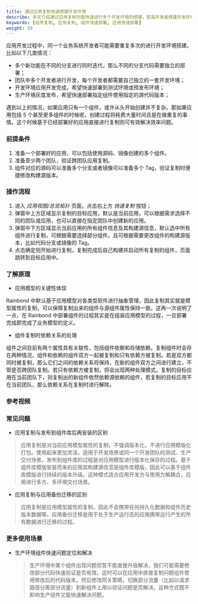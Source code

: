 ```yaml
---
title: 通过应用复制快速搭建开发环境
describe: 本文介绍通过应用复制功能快速进行多个开发环境的搭建，提高开发者搭建开发环境的效率
keywords: [组件复制, 应用复制, 组件快速部署, 应用快速部署]
weight: 50
---
```


应用开发过程中，同一个业务系统开发者可能需要重复多次的进行开发环境搭建。比如以下几类情况：

- 多个新功能在不同的分支进行同时迭代，那么不同的分支代码需要独立的部署；
- 团队中多个开发者进行开发，每个开发者都需要自己独立的一套开发环境；
- 开发环境应用开发完成，希望快速部署到测试环境或预发布环境；
- 生产环境灰度发布，希望快速部署指定组件使用指定的源代码版本；

遇到以上的情况，如果应用只有一个组件，或许从头开始创建并不复杂。那如果应用包括 5 个甚至更多组件的时候呢，创建过程将耗费大量时间且是在做重复的事情。这个时候基于已经部署好的应用直接进行复制则可有效解决效率问题。

### 前提条件

1. 准备一个部署好的应用，可以包括使用源码、镜像创建的多个组件。
2. 准备至少两个团队，验证跨团队应用复制。
3. 组件对应的源码可以准备多个分支或者镜像可以准备多个 Tag，验证复制时便捷修改构建源版本。

### 操作流程

1. 进入 _应用视图/总览拓扑_ 页面，点击右上方 _快速复制_ 按钮；
2. 弹窗中上方区域显示复制的目标应用，默认是当前应用，可以根据需求选择不同的团队或应用，也可以直接在指定团队中创建新的应用。
3. 弹窗中下方区域显示当前应用的所有组件信息及其构建源信息，默认选中所有组件进行复制，可根据需要选择部分组件。且可根据需要更改组件的构建源版本，比如代码分支或镜像的 Tag。
4. 点击确定则开始进行复制，复制完成后自己构建并启动所有复制的组件，页面跳转到目标应用中。

### 了解原理

- 应用模型的关键性体现

Rainbond 中默认基于应用模型对各类型软件进行抽象管理，因此复制其实就是模型属性的复制，可以保障复制出来的组件与源组件属性保持一致。这再一次说明了一点，在 Rainbond 中部署组件的过程其实是在组装应用模型的过程，一旦部署完成即完成了业务模型的定义。

- 组件复制时依赖关系的处理

组件之间目前有两个属性具有关联性，包括组件依赖和存储依赖。复制组件时会存在两种情况，组件和依赖的组件双方一起被复制和只有依赖方被复制。若是双方都同时被复制，那么它们之间的依赖关系将保持，在新的组件双方之间进行建立，不管是否跨团队复制。若只有依赖方被复制，将会出现两种处理模式。复制的目标应用在当前团队下，则复制出的新组件依然依赖源依赖的组件，若复制的目标应用不在当前团队，那么依赖关系在复制时进行解除。

### 参考视频

<bibili-video src="//player.bilibili.com/player.html?aid=668179307&bvid=BV1da4y1i7tQ&cid=190877377&page=1" href="https://www.bilibili.com/video/BV1da4y1i7tQ/" title="应用复制与流量控制演示" />

### 常见问题

- 应用复制与发布到组件库后再安装的区别

> 应用复制是对当前应用模型属性的复制，不强调版本化，不进行应用模版化打包。使用起来更加灵活，适用于开发场景或同一个开发团队的测试、生产交付场景。发布到组件库的过程是对应用模型进行版本化保存的过程。基于组件库模版安装而来的应用其构建源信息是组件库模版，因此可以基于组件库模版进行持续的版本升级。这种模式适合应用开发方与使用方解耦合，应用进行多方、多环境交付场景。

- 应用复制与应用备份迁移的区别

> 应用复制是应用模型属性的复制，因此不会携带任何持久化数据和组件历史版本数据等。应用备份迁移是用于处于生产运行态的应用携带运行产生的所有数据进行迁移的过程。

### 更多使用场景

- 生产环境组件快速问题定位和解决

  > 生产环境中某个组件出现问题但暂不能直接升级解决，我们可能需要修改部分代码快速验证是否有效。这时可以在应用中直接复制问题组件使用修改后的代码版本。然后修改网关策略，切换部分流量（比如以请求路径分离部分流量）到新组件上用以验证问题是否解决。这种方式既不影响生产组件又能快速解决问题。
